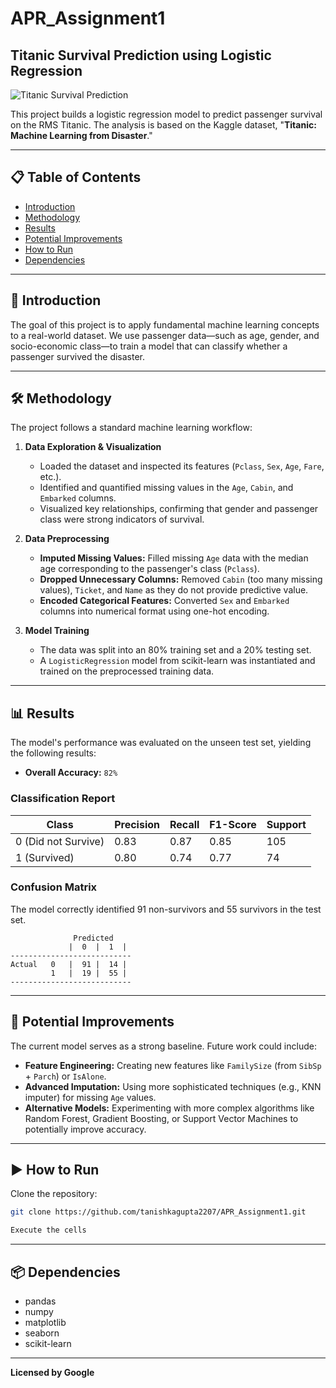 # APR_Assignment1

## Titanic Survival Prediction using Logistic Regression

![Titanic Survival Prediction](https://placehold.co/800x300/000000/FFFFFF?text=Titanic+Survival+Prediction)

This project builds a logistic regression model to predict passenger survival on the RMS Titanic. The analysis is based on the Kaggle dataset, "**Titanic: Machine Learning from Disaster**."

---

## 📋 Table of Contents

- [Introduction](#introduction)
- [Methodology](#methodology)
- [Results](#results)
- [Potential Improvements](#potential-improvements)
- [How to Run](#how-to-run)
- [Dependencies](#dependencies)

---

## 📖 Introduction

The goal of this project is to apply fundamental machine learning concepts to a real-world dataset. We use passenger data—such as age, gender, and socio-economic class—to train a model that can classify whether a passenger survived the disaster.

---

## 🛠️ Methodology

The project follows a standard machine learning workflow:

1. **Data Exploration & Visualization**
    - Loaded the dataset and inspected its features (`Pclass`, `Sex`, `Age`, `Fare`, etc.).
    - Identified and quantified missing values in the `Age`, `Cabin`, and `Embarked` columns.
    - Visualized key relationships, confirming that gender and passenger class were strong indicators of survival.

2. **Data Preprocessing**
    - **Imputed Missing Values:** Filled missing `Age` data with the median age corresponding to the passenger's class (`Pclass`).
    - **Dropped Unnecessary Columns:** Removed `Cabin` (too many missing values), `Ticket`, and `Name` as they do not provide predictive value.
    - **Encoded Categorical Features:** Converted `Sex` and `Embarked` columns into numerical format using one-hot encoding.

3. **Model Training**
    - The data was split into an 80% training set and a 20% testing set.
    - A `LogisticRegression` model from scikit-learn was instantiated and trained on the preprocessed training data.

---

## 📊 Results

The model's performance was evaluated on the unseen test set, yielding the following results:

- **Overall Accuracy:** `82%`

### Classification Report

| Class                 | Precision | Recall | F1-Score | Support |
|-----------------------|-----------|--------|----------|---------|
| 0 (Did not Survive)   | 0.83      | 0.87   | 0.85     | 105     |
| 1 (Survived)          | 0.80      | 0.74   | 0.77     | 74      |

### Confusion Matrix

The model correctly identified 91 non-survivors and 55 survivors in the test set.

```
              Predicted
             |  0  |  1  |
---------------------------
Actual   0   |  91 |  14 |
         1   |  19 |  55 |
---------------------------
```

---

## 🚀 Potential Improvements

The current model serves as a strong baseline. Future work could include:

- **Feature Engineering:** Creating new features like `FamilySize` (from `SibSp` + `Parch`) or `IsAlone`.
- **Advanced Imputation:** Using more sophisticated techniques (e.g., KNN imputer) for missing `Age` values.
- **Alternative Models:** Experimenting with more complex algorithms like Random Forest, Gradient Boosting, or Support Vector Machines to potentially improve accuracy.

---

## ▶️ How to Run

Clone the repository:

```bash
git clone https://github.com/tanishkagupta2207/APR_Assignment1.git
```

```bash
Execute the cells
```
---

## 📦 Dependencies

- pandas
- numpy
- matplotlib
- seaborn
- scikit-learn

---

**Licensed by Google**
